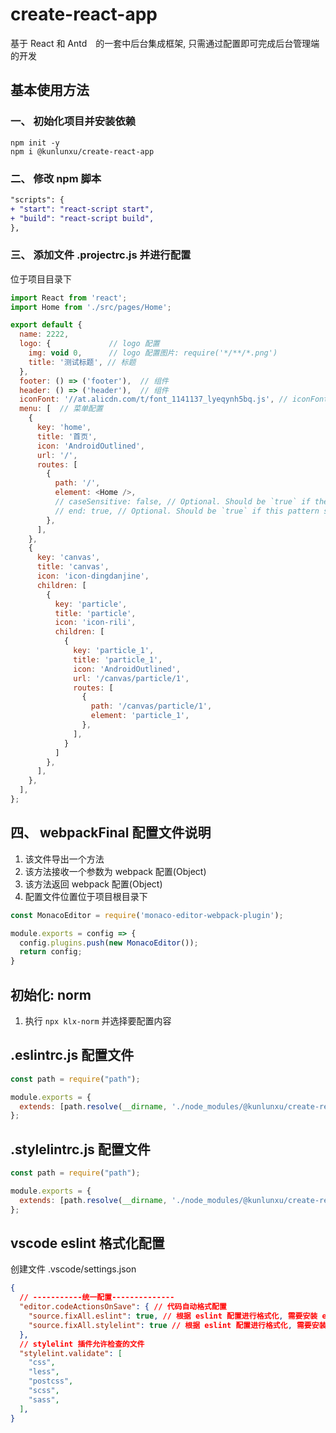 # create-react-app

基于 React 和 Antd　的一套中后台集成框架, 只需通过配置即可完成后台管理端的开发

## 基本使用方法

### 一、 初始化项目并安装依赖

```shell
npm init -y
npm i @kunlunxu/create-react-app
```

### 二、 修改 npm 脚本

```diff
"scripts": {
+ "start": "react-script start",
+ "build": "react-script build",
},
```

### 三、 添加文件 .projectrc.js 并进行配置

位于项目目录下

```js
import React from 'react';
import Home from './src/pages/Home';

export default {
  name: 2222,
  logo: {             // logo 配置
    img: void 0,      // logo 配置图片: require('*/**/*.png')
    title: '测试标题', // 标题
  },
  footer: () => ('footer'),  // 组件
  header: () => ('header'),  // 组件
  iconFont: '//at.alicdn.com/t/font_1141137_lyeqynh5bq.js', // iconFont 外链
  menu: [  // 菜单配置
    {
      key: 'home',
      title: '首页',
      icon: 'AndroidOutlined',
      url: '/',
      routes: [
        {
          path: '/',
          element: <Home />,
          // caseSensitive: false, // Optional. Should be `true` if the static portions of the `path` should be matched in the same case.
          // end: true, // Optional. Should be `true` if this pattern should match the entire URL pathname
        },
      ],
    },
    {
      key: 'canvas',
      title: 'canvas',
      icon: 'icon-dingdanjine',
      children: [
        {
          key: 'particle',
          title: 'particle',
          icon: 'icon-rili',
          children: [
            {
              key: 'particle_1',
              title: 'particle_1',
              icon: 'AndroidOutlined',
              url: '/canvas/particle/1',
              routes: [
                {
                  path: '/canvas/particle/1',
                  element: 'particle_1',
                },
              ],
            }
          ]
        },
      ],
    },
  ],
};
```

## 四、 webpackFinal 配置文件说明

1. 该文件导出一个方法
2. 该方法接收一个参数为 webpack 配置(Object)
3. 该方法返回 webpack 配置(Object)
4. 配置文件位置位于项目根目录下

```js
const MonacoEditor = require('monaco-editor-webpack-plugin');

module.exports = config => {
  config.plugins.push(new MonacoEditor());
  return config;
}
```

## 初始化: norm

1. 执行 `npx klx-norm` 并选择要配置内容

## .eslintrc.js 配置文件

```js
const path = require("path");

module.exports = {
  extends: [path.resolve(__dirname, './node_modules/@kunlunxu/create-react-app/.eslintrc.js')],
};
```

## .stylelintrc.js 配置文件

```js
const path = require("path");

module.exports = {
  extends: [path.resolve(__dirname, './node_modules/@kunlunxu/create-react-app/.stylelintrc.js')],
};
```


## vscode eslint 格式化配置

创建文件 .vscode/settings.json

```json
{
  // -----------统一配置--------------
  "editor.codeActionsOnSave": { // 代码自动格式配置
    "source.fixAll.eslint": true, // 根据 eslint 配置进行格式化, 需要安装 eslint 插件
    "source.fixAll.stylelint": true // 根据 eslint 配置进行格式化, 需要安装 stylelint 插件
  },
  // stylelint 插件允许检查的文件
  "stylelint.validate": [
    "css",
    "less",
    "postcss",
    "scss",
    "sass",
  ],
}
```
